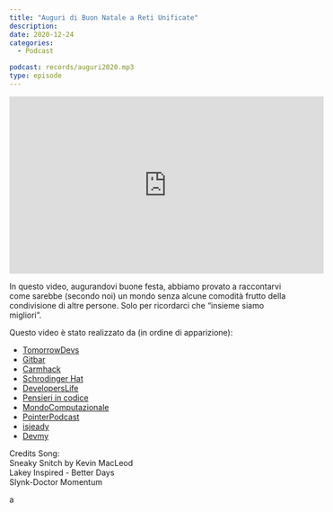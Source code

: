 ```yaml
---
title: "Auguri di Buon Natale a Reti Unificate"
description:
date: 2020-12-24
categories:
  - Podcast

podcast: records/auguri2020.mp3
type: episode
---
```


<p><iframe src="https://www.youtube.com/embed/UoAD5OAWKcA" allow="accelerometer; autoplay; clipboard-write; encrypted-media; gyroscope; picture-in-picture" allowfullscreen="" width="560" height="315" frameborder="0"></iframe></p>

<!-- wp:paragraph -->
<p>In questo video, augurandovi buone festa, abbiamo provato a raccontarvi come sarebbe (secondo noi) un mondo senza alcune comodità frutto della condivisione di altre persone. Solo per ricordarci che “insieme siamo migliori”.</p>
<!-- /wp:paragraph -->

<!-- wp:paragraph -->
<p>Questo video è stato realizzato da (in ordine di apparizione):</p>
<!-- /wp:paragraph -->

<!-- wp:list -->
<ul><li><a href="https://www.youtube.com/channel/UCckCYs-msiC4Vs_nyg218Hw?sub_confirmation=1">TomorrowDevs</a></li><li><a href="http://www.gitbar.it">Gitbar</a></li><li><a href="https://www.youtube.com/c/TheCarmhack?sub_confirmation=1">Carmhack</a></li><li><a href="https://www.schrodinger-hat.it">Schrodinger Hat</a></li><li><a href="https://www.youtube.com/c/DevelopersLifeChannel?sub_confirmation=1">DevelopersLife</a></li><li><a href="https://pensieriincodice.it">Pensieri in codice</a></li><li><a href="https://www.youtube.com/mondocomputazionale?sub_confirmation=1">MondoComputazionale</a></li><li><a href="https://pointerpodcast.it/">PointerPodcast</a> </li><li><a href="https://www.isjeady.dev/youtube">isjeady</a> </li><li><a href="https://www.youtube.com/c/Devmy?sub_confirmation=1">Devmy</a></li></ul>
<!-- /wp:list -->

<!-- wp:paragraph -->
<p>Credits Song:<br>Sneaky Snitch by Kevin MacLeod<br>Lakey Inspired - Better Days<br>Slynk-Doctor Momentum</p>
<!-- /wp:paragraph -->

<p>a</p>
